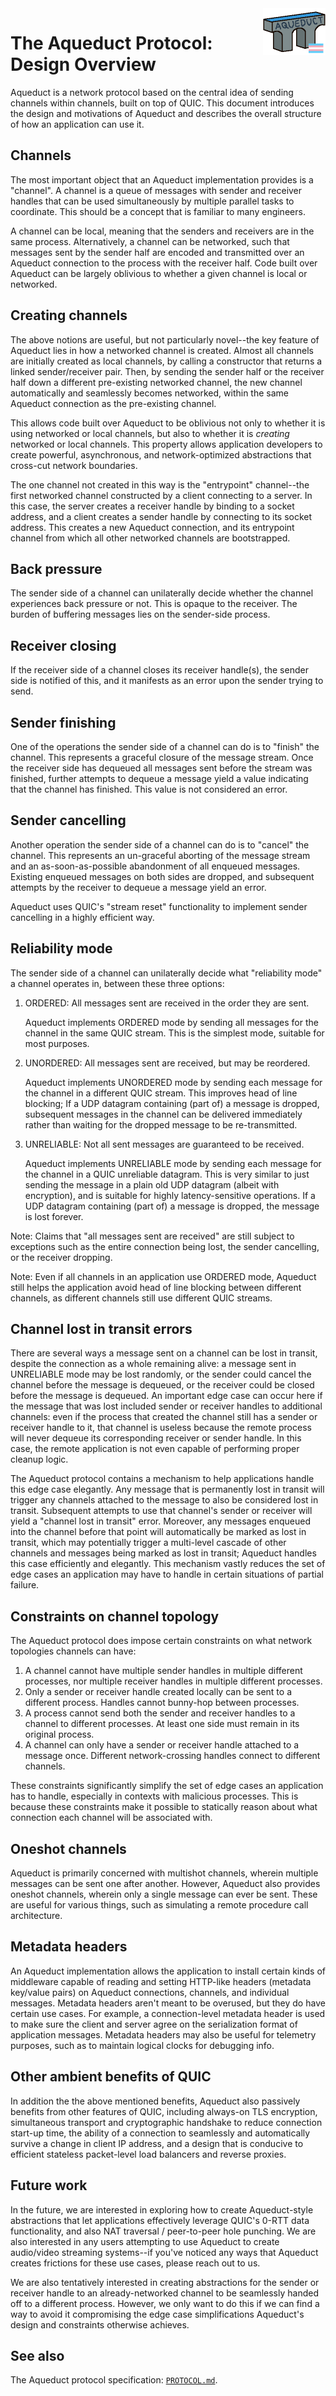 <img align="right" height="75" src="docs/.assets/aqueduct.png"/>

# The Aqueduct Protocol: Design Overview

Aqueduct is a network protocol based on the central idea of sending channels
within channels, built on top of QUIC. This document introduces the design and
motivations of Aqueduct and describes the overall structure of how an
application can use it.

## Channels

The most important object that an Aqueduct implementation provides is a
"channel". A channel is a queue of messages with sender and receiver handles
that can be used simultaneously by multiple parallel tasks to coordinate. This
should be a concept that is familiar to many engineers.

A channel can be local, meaning that the senders and receivers are in the same
process. Alternatively, a channel can be networked, such that messages sent by
the sender half are encoded and transmitted over an Aqueduct connection to the
process with the receiver half. Code built over Aqueduct can be largely
oblivious to whether a given channel is local or networked.

## Creating channels

The above notions are useful, but not particularly novel--the key feature of
Aqueduct lies in how a networked channel is created. Almost all channels are
initially created as local channels, by calling a constructor that returns a
linked sender/receiver pair. Then, by sending the sender half or the receiver
half down a different pre-existing networked channel, the new channel
automatically and seamlessly becomes networked, within the same Aqueduct
connection as the pre-existing channel.

This allows code built over Aqueduct to be oblivious not only to whether it is
using networked or local channels, but also to whether it is _creating_
networked or local channels. This property allows application developers to
create powerful, asynchronous, and network-optimized abstractions that
cross-cut network boundaries.

The one channel not created in this way is the "entrypoint" channel--the first
networked channel constructed by a client connecting to a server. In this case,
the server creates a receiver handle by binding to a socket address, and a
client creates a sender handle by connecting to its socket address. This
creates a new Aqueduct connection, and its entrypoint channel from which all
other networked channels are bootstrapped.

## Back pressure

The sender side of a channel can unilaterally decide whether the channel
experiences back pressure or not. This is opaque to the receiver. The burden of
buffering messages lies on the sender-side process.

## Receiver closing

If the receiver side of a channel closes its receiver handle(s), the sender
side is notified of this, and it manifests as an error upon the sender trying
to send.

## Sender finishing

One of the operations the sender side of a channel can do is to "finish" the
channel. This represents a graceful closure of the message stream. Once the
receiver side has dequeued all messages sent before the stream was finished,
further attempts to dequeue a message yield a value indicating that the channel
has finished. This value is not considered an error.

## Sender cancelling

Another operation the sender side of a channel can do is to "cancel" the
channel. This represents an un-graceful aborting of the message stream and an
as-soon-as-possible abandonment of all enqueued messages. Existing enqueued
messages on both sides are dropped, and subsequent attempts by the receiver
to dequeue a message yield an error.

Aqueduct uses QUIC's "stream reset" functionality to implement sender
cancelling in a highly efficient way.

## Reliability mode

The sender side of a channel can unilaterally decide what "reliability mode" a
channel operates in, between these three options:

1. ORDERED: All messages sent are received in the order they are sent.

   Aqueduct implements ORDERED mode by sending all messages for the channel in
   the same QUIC stream. This is the simplest mode, suitable for most purposes.

2. UNORDERED: All messages sent are received, but may be reordered.

   Aqueduct implements UNORDERED mode by sending each message for the channel
   in a different QUIC stream. This improves head of line blocking; If a UDP
   datagram containing (part of) a message is dropped, subsequent messages
   in the channel can be delivered immediately rather than waiting for the
   dropped message to be re-transmitted.

3. UNRELIABLE: Not all sent messages are guaranteed to be received.

   Aqueduct implements UNRELIABLE mode by sending each message for the channel
   in a QUIC unreliable datagram. This is very similar to just sending the
   message in a plain old UDP datagram (albeit with encryption), and is
   suitable for highly latency-sensitive operations. If a UDP datagram
   containing (part of) a message is dropped, the message is lost forever.

Note: Claims that "all messages sent are received" are still subject to
      exceptions such as the entire connection being lost, the sender
      cancelling, or the receiver dropping.

Note: Even if all channels in an application use ORDERED mode, Aqueduct still
      helps the application avoid head of line blocking between different
      channels, as different channels still use different QUIC streams.

## Channel lost in transit errors

There are several ways a message sent on a channel can be lost in transit,
despite the connection as a whole remaining alive: a message sent in UNRELIABLE
mode may be lost randomly, or the sender could cancel the channel before the
message is dequeued, or the receiver could be closed before the message is
dequeued. An important edge case can occur here if the message that was lost
included sender or receiver handles to additional channels: even if the process
that created the channel still has a sender or receiver handle to it, that
channel is useless because the remote process will never dequeue its
corresponding receiver or sender handle. In this case, the remote application
is not even capable of performing proper cleanup logic.

The Aqueduct protocol contains a mechanism to help applications handle this
edge case elegantly. Any message that is permanently lost in transit will
trigger any channels attached to the message to also be considered lost in
transit. Subsequent attempts to use that channel's sender or receiver will
yield a "channel lost in transit" error. Moreover, any messages enqueued into
the channel before that point will automatically be marked as lost in transit,
which may potentially trigger a multi-level cascade of other channels and
messages being marked as lost in transit; Aqueduct handles this case
efficiently and elegantly. This mechanism vastly reduces the set of edge cases
an application may have to handle in certain situations of partial failure.

## Constraints on channel topology

The Aqueduct protocol does impose certain constraints on what network
topologies channels can have:

1. A channel cannot have multiple sender handles in multiple different
   processes, nor multiple receiver handles in multiple different processes.
2. Only a sender or receiver handle created locally can be sent to a different
   process. Handles cannot bunny-hop between processes.
3. A process cannot send both the sender and receiver handles to a channel to
   different processes. At least one side must remain in its original process.
4. A channel can only have a sender or receiver handle attached to a message
   once. Different network-crossing handles connect to different channels.

These constraints significantly simplify the set of edge cases an application
has to handle, especially in contexts with malicious processes. This is because
these constraints make it possible to statically reason about what connection
each channel will be associated with.

## Oneshot channels

Aqueduct is primarily concerned with multishot channels, wherein multiple
messages can be sent one after another. However, Aqueduct also provides oneshot
channels, wherein only a single message can ever be sent. These are useful for
various things, such as simulating a remote procedure call architecture.

## Metadata headers

An Aqueduct implementation allows the application to install certain kinds of
middleware capable of reading and setting HTTP-like headers (metadata key/value
pairs) on Aqueduct connections, channels, and individual messages. Metadata
headers aren't meant to be overused, but they do have certain use cases. For
example, a connection-level metadata header is used to make sure the client and
server agree on the serialization format of application messages. Metadata
headers may also be useful for telemetry purposes, such as to maintain logical
clocks for debugging info.

## Other ambient benefits of QUIC

In addition the the above mentioned benefits, Aqueduct also passively benefits
from other features of QUIC, including always-on TLS encryption, simultaneous
transport and cryptographic handshake to reduce connection start-up time, the
ability of a connection to seamlessly and automatically survive a change in
client IP address, and a design that is conducive to efficient stateless
packet-level load balancers and reverse proxies.

## Future work

In the future, we are interested in exploring how to create Aqueduct-style
abstractions that let applications effectively leverage QUIC's 0-RTT data
functionality, and also NAT traversal / peer-to-peer hole punching. We are also
interested in any users attempting to use Aqueduct to create audio/video
streaming systems--if you've noticed any ways that Aqueduct creates frictions
for these use cases, please reach out to us.

We are also tentatively interested in creating abstractions for the sender or
receiver handle to an already-networked channel to be seamlessly handed off to
a different process. However, we only want to do this if we can find a way to
avoid it compromising the edge case simplifications Aqueduct's design and
constraints otherwise achieves.

## See also

The Aqueduct protocol specification: [`PROTOCOL.md`](PROTOCOL.md).
